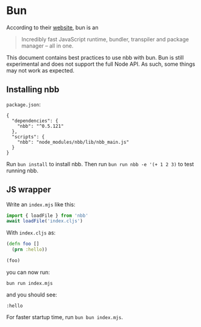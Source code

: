 # Bun

According to their [website](https://github.com/Jarred-Sumner/bun), bun is an

> Incredibly fast JavaScript runtime, bundler, transpiler and package manager – all in one.

This document contains best practices to use nbb with bun. Bun is still experimental and does not support the full Node API. As such, some things may not work as expected.

## Installing nbb

`package.json`:

```
{
  "dependencies": {
    "nbb": "^0.5.121"
  },
  "scripts": {
    "nbb": "node_modules/nbb/lib/nbb_main.js"
  }
}
```

Run `bun install` to install nbb.
Then run `bun run nbb -e '(+ 1 2 3)` to test running nbb.

## JS wrapper

Write an `index.mjs` like this:

``` javascript
import { loadFile } from 'nbb'
await loadFile('index.cljs')
```

With `index.cljs` as:

``` clojure
(defn foo []
  (prn :hello))

(foo)
```

you can now run:

```
bun run index.mjs
```

and you should see:

```
:hello
```

For faster startup time, run `bun bun index.mjs`.
